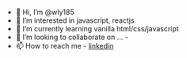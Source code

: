 - 👋 Hi, I’m @wly185
- 👀 I’m interested in javascript, reactjs
- 🌱 I’m currently learning vanilla html/css/javascript
- 💞️ I’m looking to collaborate on ... -
- 📫 How to reach me - [linkedin](https://www.linkedin.com/in/lu-yi-wong-798100108/)


